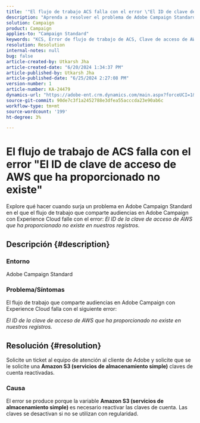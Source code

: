 ```yaml
---
title: '"El flujo de trabajo ACS falla con el error \"El ID de clave de acceso de AWS que ha proporcionado no existe\"'
description: "Aprenda a resolver el problema de Adobe Campaign Standard donde el flujo de trabajo falla con el error \"El ID de clave de acceso de AWS que ha proporcionado no existe en nuestros registros\"."
solution: Campaign
product: Campaign
applies-to: "Campaign Standard"
keywords: "KCS, Error de flujo de trabajo de ACS, Clave de acceso de AWS, Clave de acceso de AWS no existe, Adobe Campaign Standard, Adobe Experience League"
resolution: Resolution
internal-notes: null
bug: false
article-created-by: Utkarsh Jha
article-created-date: "6/20/2024 1:34:37 PM"
article-published-by: Utkarsh Jha
article-published-date: "6/25/2024 2:27:08 PM"
version-number: 1
article-number: KA-24479
dynamics-url: "https://adobe-ent.crm.dynamics.com/main.aspx?forceUCI=1&pagetype=entityrecord&etn=knowledgearticle&id=5644a3d5-092f-ef11-840a-00224809e160"
source-git-commit: 90de7c3f1a2452788e3dfea55acccda23e90ab6c
workflow-type: tm+mt
source-wordcount: '199'
ht-degree: 3%

---
```


# El flujo de trabajo de ACS falla con el error &quot;El ID de clave de acceso de AWS que ha proporcionado no existe&quot;


Explore qué hacer cuando surja un problema en Adobe Campaign Standard en el que el flujo de trabajo que comparte audiencias en Adobe Campaign con Experience Cloud falle con el error: *El ID de la clave de acceso de AWS que ha proporcionado no existe en nuestros registros*.

## Descripción {#description}


### Entorno

Adobe Campaign Standard



### Problema/Síntomas

El flujo de trabajo que comparte audiencias en Adobe Campaign con Experience Cloud falla con el siguiente error:

*El ID de la clave de acceso de AWS que ha proporcionado no existe en nuestros registros.*


## Resolución {#resolution}


Solicite un ticket al equipo de atención al cliente de Adobe y solicite que se le solicite una <b>Amazon S3 (servicios de almacenamiento simple)</b> claves de cuenta reactivadas.



### Causa

El error se produce porque la variable <b>Amazon S3 (servicios de almacenamiento simple) </b>es necesario reactivar las claves de cuenta. Las claves se desactivan si no se utilizan con regularidad.
